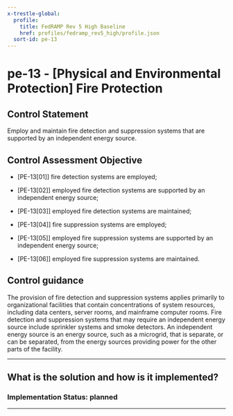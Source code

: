 ```yaml
---
x-trestle-global:
  profile:
    title: FedRAMP Rev 5 High Baseline
    href: profiles/fedramp_rev5_high/profile.json
  sort-id: pe-13
---
```


# pe-13 - \[Physical and Environmental Protection\] Fire Protection

## Control Statement

Employ and maintain fire detection and suppression systems that are supported by an independent energy source.

## Control Assessment Objective

- \[PE-13[01]\] fire detection systems are employed;

- \[PE-13[02]\] employed fire detection systems are supported by an independent energy source;

- \[PE-13[03]\] employed fire detection systems are maintained;

- \[PE-13[04]\] fire suppression systems are employed;

- \[PE-13[05]\] employed fire suppression systems are supported by an independent energy source;

- \[PE-13[06]\] employed fire suppression systems are maintained.

## Control guidance

The provision of fire detection and suppression systems applies primarily to organizational facilities that contain concentrations of system resources, including data centers, server rooms, and mainframe computer rooms. Fire detection and suppression systems that may require an independent energy source include sprinkler systems and smoke detectors. An independent energy source is an energy source, such as a microgrid, that is separate, or can be separated, from the energy sources providing power for the other parts of the facility.

______________________________________________________________________

## What is the solution and how is it implemented?

<!-- For implementation status enter one of: implemented, partial, planned, alternative, not-applicable -->

<!-- Note that the list of rules under ### Rules: is read-only and changes will not be captured after assembly to JSON -->

<!-- Add control implementation description here for control: pe-13 -->

### Implementation Status: planned

______________________________________________________________________
